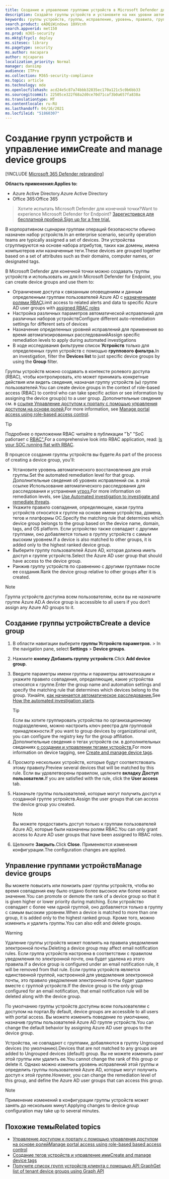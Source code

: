 ```yaml
---
title: Создание и управление группами устройств в Microsoft Defender для конечной точки
description: Создайте группы устройств и установите на них уровни автоматического устранения, настроив правила, применимые к группе.
keywords: группы устройств, группы, исправление, уровень, правила, группа aad, роль, назначение, ранж
search.product: eADQiWindows 10XVcnh
search.appverid: met150
ms.prod: m365-security
ms.mktglfcycl: deploy
ms.sitesec: library
ms.pagetype: security
ms.author: macapara
author: mjcaparas
localization_priority: Normal
manager: dansimp
audience: ITPro
ms.collection: M365-security-compliance
ms.topic: article
ms.technology: mde
ms.openlocfilehash: acd24e5c87a74bbb32835ec170a121c5c0b6bb33
ms.sourcegitcommit: 22505ce322f68a2d0ce70d71caf3b0a657fa838a
ms.translationtype: MT
ms.contentlocale: ru-RU
ms.lasthandoff: 04/16/2021
ms.locfileid: "51860307"
---
```

# <a name="create-and-manage-device-groups"></a><span data-ttu-id="b3b87-104">Создание групп устройств и управление ими</span><span class="sxs-lookup"><span data-stu-id="b3b87-104">Create and manage device groups</span></span>

[!INCLUDE [Microsoft 365 Defender rebranding](../../includes/microsoft-defender.md)]


<span data-ttu-id="b3b87-105">**Область применения:**</span><span class="sxs-lookup"><span data-stu-id="b3b87-105">**Applies to:**</span></span>
- <span data-ttu-id="b3b87-106">Azure Active Directory.</span><span class="sxs-lookup"><span data-stu-id="b3b87-106">Azure Active Directory</span></span>
- <span data-ttu-id="b3b87-107">Office 365:</span><span class="sxs-lookup"><span data-stu-id="b3b87-107">Office 365</span></span>

> <span data-ttu-id="b3b87-108">Хотите испытать Microsoft Defender для конечной точки?</span><span class="sxs-lookup"><span data-stu-id="b3b87-108">Want to experience Microsoft Defender for Endpoint?</span></span> [<span data-ttu-id="b3b87-109">Зарегистрився для бесплатной пробной.</span><span class="sxs-lookup"><span data-stu-id="b3b87-109">Sign up for a free trial.</span></span>](https://www.microsoft.com/microsoft-365/windows/microsoft-defender-atp?ocid=docs-wdatp-exposedapis-abovefoldlink)


<span data-ttu-id="b3b87-110">В корпоративном сценарии группам операций безопасности обычно назначен набор устройств.</span><span class="sxs-lookup"><span data-stu-id="b3b87-110">In an enterprise scenario, security operation teams are typically assigned a set of devices.</span></span> <span data-ttu-id="b3b87-111">Эти устройства сгруппируются на основе набора атрибутов, таких как домены, имена компьютеров или назначенные теги.</span><span class="sxs-lookup"><span data-stu-id="b3b87-111">These devices are grouped together based on a set of attributes such as their domains, computer names, or designated tags.</span></span>

<span data-ttu-id="b3b87-112">В Microsoft Defender для конечной точки можно создавать группы устройств и использовать их для:</span><span class="sxs-lookup"><span data-stu-id="b3b87-112">In Microsoft Defender for Endpoint, you can create device groups and use them to:</span></span>
- <span data-ttu-id="b3b87-113">Ограничение доступа к связанным оповещениям и данным определенным группам пользователей Azure AD с [назначенными ролями RBAC](rbac.md)</span><span class="sxs-lookup"><span data-stu-id="b3b87-113">Limit access to related alerts and data to specific Azure AD user groups with [assigned RBAC roles](rbac.md)</span></span> 
- <span data-ttu-id="b3b87-114">Настройка различных параметров автоматической исправлений для различных наборов устройств</span><span class="sxs-lookup"><span data-stu-id="b3b87-114">Configure different auto-remediation settings for different sets of devices</span></span>
- <span data-ttu-id="b3b87-115">Назначение определенных уровней исправлений для применения во время автоматизированных расследований</span><span class="sxs-lookup"><span data-stu-id="b3b87-115">Assign specific remediation levels to apply during automated investigations</span></span>
- <span data-ttu-id="b3b87-116">В ходе исследования фильтруем список **Устройств** только для определенных групп устройств с помощью **группового фильтра.**</span><span class="sxs-lookup"><span data-stu-id="b3b87-116">In an investigation, filter the **Devices list** to just specific device groups by using the **Group** filter.</span></span>

<span data-ttu-id="b3b87-117">Группы устройств можно создавать в контексте ролевого доступа (RBAC), чтобы контролировать, кто может принимать конкретные действия или видеть сведения, назначая группу устройств (ы) группе пользователей.</span><span class="sxs-lookup"><span data-stu-id="b3b87-117">You can create device groups in the context of role-based access (RBAC) to control who can take specific action or see information by assigning the device group(s) to a user group.</span></span> <span data-ttu-id="b3b87-118">Дополнительные сведения см. в [ссылке Управление доступом к порталу с помощью управления доступом на основе ролей.](rbac.md)</span><span class="sxs-lookup"><span data-stu-id="b3b87-118">For more information, see [Manage portal access using role-based access control](rbac.md).</span></span>

>[!TIP]
> <span data-ttu-id="b3b87-119">Подробнее о приложении RBAC читайте в публикации "Ъ" "SoC работает с [RBAC".](https://techcommunity.microsoft.com/t5/Windows-Defender-ATP/Is-your-SOC-running-flat-with-limited-RBAC/ba-p/320015)</span><span class="sxs-lookup"><span data-stu-id="b3b87-119">For a comprehensive look into RBAC application, read: [Is your SOC running flat with RBAC](https://techcommunity.microsoft.com/t5/Windows-Defender-ATP/Is-your-SOC-running-flat-with-limited-RBAC/ba-p/320015).</span></span>

<span data-ttu-id="b3b87-120">В процессе создания группы устройств вы будете:</span><span class="sxs-lookup"><span data-stu-id="b3b87-120">As part of the process of creating a device group, you'll:</span></span>
- <span data-ttu-id="b3b87-121">Установите уровень автоматического восстановления для этой группы.</span><span class="sxs-lookup"><span data-stu-id="b3b87-121">Set the automated remediation level for that group.</span></span> <span data-ttu-id="b3b87-122">Дополнительные сведения об уровнях исправлений см. в этой ссылке Использование автоматического расследования для расследования и устранения [угроз.](automated-investigations.md)</span><span class="sxs-lookup"><span data-stu-id="b3b87-122">For more information on remediation levels, see [Use Automated investigation to investigate and remediate threats](automated-investigations.md).</span></span>
- <span data-ttu-id="b3b87-123">Укажите правило совпадения, определяющее, какая группа устройств относится к группе на основе имени устройства, домена, тегов и платформы ОС.</span><span class="sxs-lookup"><span data-stu-id="b3b87-123">Specify the matching rule that determines which device group belongs to the group based on the device name, domain, tags, and OS platform.</span></span> <span data-ttu-id="b3b87-124">Если устройство также совпадает с другими группами, оно добавляется только в группу устройств с самым высоким уровнем.</span><span class="sxs-lookup"><span data-stu-id="b3b87-124">If a device is also matched to other groups, it is added only to the highest ranked device group.</span></span>
- <span data-ttu-id="b3b87-125">Выберите группу пользователей Azure AD, которая должна иметь доступ к группе устройств.</span><span class="sxs-lookup"><span data-stu-id="b3b87-125">Select the Azure AD user group that should have access to the device group.</span></span>
- <span data-ttu-id="b3b87-126">Ранжив группу устройств по сравнению с другими группами после ее создания.</span><span class="sxs-lookup"><span data-stu-id="b3b87-126">Rank the device group relative to other groups after it is created.</span></span>

>[!NOTE]
><span data-ttu-id="b3b87-127">Группа устройств доступна всем пользователям, если вы не назначите группе Azure AD.</span><span class="sxs-lookup"><span data-stu-id="b3b87-127">A device group is accessible to all users if you don’t assign any Azure AD groups to it.</span></span>

## <a name="create-a-device-group"></a><span data-ttu-id="b3b87-128">Создание группы устройств</span><span class="sxs-lookup"><span data-stu-id="b3b87-128">Create a device group</span></span>

1. <span data-ttu-id="b3b87-129">В области навигации выберите **группы Устройств параметров.**  >  </span><span class="sxs-lookup"><span data-stu-id="b3b87-129">In the navigation pane, select **Settings** > **Device groups**.</span></span>

2. <span data-ttu-id="b3b87-130">Нажмите **кнопку Добавить группу устройств**.</span><span class="sxs-lookup"><span data-stu-id="b3b87-130">Click **Add device group**.</span></span>

3. <span data-ttu-id="b3b87-131">Введите параметры имени группы и параметры автоматизации и укажите правило совпадения, определяющие, какие устройства относятся к группе.</span><span class="sxs-lookup"><span data-stu-id="b3b87-131">Enter the group name and automation settings and specify the matching rule that determines which devices belong to the group.</span></span> <span data-ttu-id="b3b87-132">Узнайте, [как начинается автоматическое расследование.](automated-investigations.md#how-the-automated-investigation-starts)</span><span class="sxs-lookup"><span data-stu-id="b3b87-132">See [How the automated investigation starts](automated-investigations.md#how-the-automated-investigation-starts).</span></span>

    >[!TIP]
    ><span data-ttu-id="b3b87-133">Если вы хотите группировать устройства по организационному подразделению, можно настроить ключ реестра для групповой принадлежности.</span><span class="sxs-lookup"><span data-stu-id="b3b87-133">If you want to group devices by organizational unit, you can configure the registry key for the group affiliation.</span></span> <span data-ttu-id="b3b87-134">Дополнительные сведения о тегах устройств см. в дополнительных сведениях [о создании и управлении тегами устройств.](machine-tags.md)</span><span class="sxs-lookup"><span data-stu-id="b3b87-134">For more information on device tagging, see [Create and manage device tags](machine-tags.md).</span></span>

4. <span data-ttu-id="b3b87-135">Просмотр нескольких устройств, которые будут соответствовать этому правилу.</span><span class="sxs-lookup"><span data-stu-id="b3b87-135">Preview several devices that will be matched by this rule.</span></span> <span data-ttu-id="b3b87-136">Если вы удовлетворены правилом, щелкните **вкладку Доступ пользователя.**</span><span class="sxs-lookup"><span data-stu-id="b3b87-136">If you are satisfied with the rule, click the **User access** tab.</span></span>

5. <span data-ttu-id="b3b87-137">Назначьте группы пользователей, которые могут получить доступ к созданной группе устройств.</span><span class="sxs-lookup"><span data-stu-id="b3b87-137">Assign the user groups that can access the device group you created.</span></span>

    >[!NOTE]
    ><span data-ttu-id="b3b87-138">Вы можете предоставить доступ только к группам пользователей Azure AD, которые были назначены ролям RBAC.</span><span class="sxs-lookup"><span data-stu-id="b3b87-138">You can only grant access to Azure AD user groups that have been assigned to RBAC roles.</span></span>

6. <span data-ttu-id="b3b87-139">Щелкните **Закрыть**.</span><span class="sxs-lookup"><span data-stu-id="b3b87-139">Click **Close**.</span></span> <span data-ttu-id="b3b87-140">Применяются изменения конфигурации.</span><span class="sxs-lookup"><span data-stu-id="b3b87-140">The configuration changes are applied.</span></span>

## <a name="manage-device-groups"></a><span data-ttu-id="b3b87-141">Управление группами устройств</span><span class="sxs-lookup"><span data-stu-id="b3b87-141">Manage device groups</span></span>

<span data-ttu-id="b3b87-142">Вы можете повысить или понизить ранг группы устройств, чтобы во время совпадения ему было отдано более высокое или более низкое значение.</span><span class="sxs-lookup"><span data-stu-id="b3b87-142">You can promote or demote the rank of a device group so that it is given higher or lower priority during matching.</span></span> <span data-ttu-id="b3b87-143">Если устройство совпадает с более чем одной группой, оно добавляется только в группу с самым высоким уровнем.</span><span class="sxs-lookup"><span data-stu-id="b3b87-143">When a device is matched to more than one group, it is added only to the highest ranked group.</span></span> <span data-ttu-id="b3b87-144">Кроме того, можно изменить и удалить группы.</span><span class="sxs-lookup"><span data-stu-id="b3b87-144">You can also edit and delete groups.</span></span>

>[!WARNING]
><span data-ttu-id="b3b87-145">Удаление группы устройств может повлиять на правила уведомления электронной почты.</span><span class="sxs-lookup"><span data-stu-id="b3b87-145">Deleting a device group may affect email notification rules.</span></span> <span data-ttu-id="b3b87-146">Если группа устройств настроена в соответствии с правилом уведомления по электронной почте, она будет удалена из этого правила.</span><span class="sxs-lookup"><span data-stu-id="b3b87-146">If a device group is configured under an email notification rule, it will be removed from that rule.</span></span> <span data-ttu-id="b3b87-147">Если группа устройств является единственной группой, настроенной для уведомления электронной почты, это правило уведомления электронной почты будет удалено вместе с группой устройств.</span><span class="sxs-lookup"><span data-stu-id="b3b87-147">If the device group is the only group configured for an email notification, that email notification rule will be deleted along with the device group.</span></span>

<span data-ttu-id="b3b87-148">По умолчанию группы устройств доступны всем пользователям с доступом на портал.</span><span class="sxs-lookup"><span data-stu-id="b3b87-148">By default, device groups are accessible to all users with portal access.</span></span> <span data-ttu-id="b3b87-149">Вы можете изменить поведение по умолчанию, назначив группы пользователей Azure AD группе устройств.</span><span class="sxs-lookup"><span data-stu-id="b3b87-149">You can change the default behavior by assigning Azure AD user groups to the device group.</span></span>

<span data-ttu-id="b3b87-150">Устройства, не совпадают с группами, добавляются в группу Ungrouped devices (по умолчанию).</span><span class="sxs-lookup"><span data-stu-id="b3b87-150">Devices that are not matched to any groups are added to Ungrouped devices (default) group.</span></span> <span data-ttu-id="b3b87-151">Вы не можете изменить ранг этой группы или удалить ее.</span><span class="sxs-lookup"><span data-stu-id="b3b87-151">You cannot change the rank of this group or delete it.</span></span> <span data-ttu-id="b3b87-152">Однако можно изменить уровень исправлений этой группы и определить группы пользователей Azure AD, которые могут получить доступ к этой группе.</span><span class="sxs-lookup"><span data-stu-id="b3b87-152">However, you can change the remediation level of this group, and define the Azure AD user groups that can access this group.</span></span>

>[!NOTE]
> <span data-ttu-id="b3b87-153">Применение изменений в конфигурации группы устройств может занять до нескольких минут.</span><span class="sxs-lookup"><span data-stu-id="b3b87-153">Applying changes to device group configuration may take up to several minutes.</span></span>

## <a name="related-topics"></a><span data-ttu-id="b3b87-154">Похожие темы</span><span class="sxs-lookup"><span data-stu-id="b3b87-154">Related topics</span></span>

- [<span data-ttu-id="b3b87-155">Управление доступом к порталу с помощью управления доступом на основе ролей</span><span class="sxs-lookup"><span data-stu-id="b3b87-155">Manage portal access using role-based based access control</span></span>](rbac.md)
- [<span data-ttu-id="b3b87-156">Создание тегов устройств и управление ими</span><span class="sxs-lookup"><span data-stu-id="b3b87-156">Create and manage device tags</span></span>](machine-tags.md)
- [<span data-ttu-id="b3b87-157">Получите список групп устройств клиента с помощью API Graph</span><span class="sxs-lookup"><span data-stu-id="b3b87-157">Get list of tenant device groups using Graph API</span></span>](https://docs.microsoft.com/graph/api/device-list-memberof)
